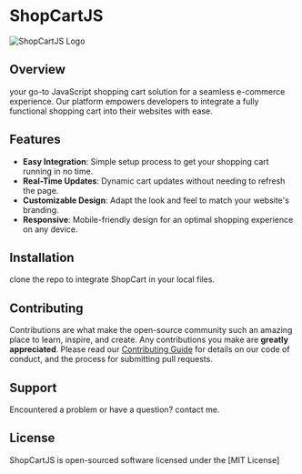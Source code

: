 # ShopCartJS

![ShopCartJS Logo](preview1,preview2,preview3)

## Overview
 your go-to JavaScript shopping cart solution for a seamless e-commerce experience. Our platform empowers developers to integrate a fully functional shopping cart into their websites with ease.

## Features
- **Easy Integration**: Simple setup process to get your shopping cart running in no time.
- **Real-Time Updates**: Dynamic cart updates without needing to refresh the page.
- **Customizable Design**: Adapt the look and feel to match your website's branding.
- **Responsive**: Mobile-friendly design for an optimal shopping experience on any device.

## Installation
clone the repo to integrate ShopCart in your local files.

## Contributing
Contributions are what make the open-source community such an amazing place to learn, inspire, and create. Any contributions you make are **greatly appreciated**. Please read our [Contributing Guide](link_to_contributing_guide) for details on our code of conduct, and the process for submitting pull requests.

## Support
Encountered a problem or have a question? contact me.

## License
ShopCartJS is open-sourced software licensed under the [MIT License]
